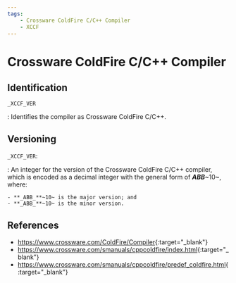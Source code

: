 ```yaml
---
tags:
    - Crossware ColdFire C/C++ Compiler
    - XCCF
---
```

# Crossware ColdFire C/C++ Compiler

## Identification

`_XCCF_VER`

:   Identifies the compiler as Crossware ColdFire C/C++.

## Versioning

`_XCCF_VER`:

:   An integer for the version of the Crossware ColdFire C/C++ compiler, which is encoded as a decimal integer with the general form of **_ABB_**~10~, where:

    - **_ABB_**~10~ is the major version; and
    - **_ABB_**~10~ is the minor version.

## References

- <https://www.crossware.com/ColdFire/Compiler>{:target="_blank"}
- <https://www.crossware.com/smanuals/cppcoldfire/index.html>{:target="_blank"}
- <https://www.crossware.com/smanuals/cppcoldfire/predef_coldfire.html>{:target="_blank"}
